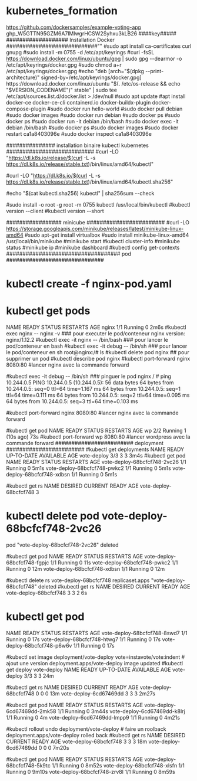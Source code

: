 # kubernetes_formation
https://github.com/dockersamples/example-voting-app
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 ####key#####
################### Installation Docker ############################""
#sudo apt install ca-certificates curl gnupg
 #sudo install -m 0755 -d /etc/apt/keyrings
 #curl -fsSL https://download.docker.com/linux/ubuntu/gpg | sudo gpg --dearmor -o /etc/apt/keyrings/docker.gpg
 #sudo chmod a+r /etc/apt/keyrings/docker.gpg
 #echo "deb [arch="$(dpkg --print-architecture)" signed-by=/etc/apt/keyrings/docker.gpg] https://download.docker.com/linux/ubuntu "$(. /etc/os-release && echo "$VERSION_CODENAME")" stable" | sudo tee /etc/apt/sources.list.d/docker.list > /dev/null 
 #sudo apt update 
#apt install docker-ce docker-ce-cli containerd.io docker-buildx-plugin docker-compose-plugin
#sudo docker run hello-world
#sudo docker pull debian
#sudo docker images
#sudo docker run debian
#sudo docker ps
#sudo docker ps 
#sudo docker run -it debian /bin/bash
#sudo docker exec -it debian /bin/bash
#sudo docker ps
#sudo docker images
#sudo docker restart ca1a8403096e 
#sudo docker inspect ca1a8403096e

############### installation binaire kubectl kubernetes ###########################
#curl -LO "https://dl.k8s.io/release/$(curl -L -s https://dl.k8s.io/release/stable.txt)/bin/linux/amd64/kubectl"

#curl -LO "https://dl.k8s.io/$(curl -L -s https://dl.k8s.io/release/stable.txt)/bin/linux/amd64/kubectl.sha256"

#echo "$(cat kubectl.sha256) kubectl" | sha256sum --check

#sudo install -o root -g root -m 0755 kubectl /usr/local/bin/kubectl
#kubectl version --client
#kubectl version --short

################# minicube ########################
#curl -LO https://storage.googleapis.com/minikube/releases/latest/minikube-linux-amd64
#sudo apt-get install virtualbox
#sudo install minikube-linux-amd64 /usr/local/bin/minikube
#minikube start
#kubectl cluster-info
#minikube status
#minikube ip
#minikube dashboard
#kubectl config get-contexts
################################### pod ##############################
# kubectl create -f nginx-pod.yaml 
# kubectl get pods
NAME    READY   STATUS    RESTARTS   AGE
nginx   1/1     Running   0          2m6s
#kubectl exec nginx -- nginx -v ### pour executer le pod/conteneur
nginx version: nginx/1.12.2
#kubectl exec -it nginx -- /bin/bash ### pour lancer le pod/conteneur en bash
#kubectl exec -it debug -- /bin/sh  ### pour lancer le pod/conteneur en sh
root@nginx:/# ls
#kubectl delete pod nginx ## pour supprimer un pod 
#kubectl describe pod nginx
#kubectl port-forward nginx 8080:80 #lancer nginx avec la commande forward

#kubectl exec -it debug -- /bin/sh ### pinguer le pod nginx
/ # ping 10.244.0.5
PING 10.244.0.5 (10.244.0.5): 56 data bytes
64 bytes from 10.244.0.5: seq=0 ttl=64 time=1.167 ms
64 bytes from 10.244.0.5: seq=1 ttl=64 time=0.111 ms
64 bytes from 10.244.0.5: seq=2 ttl=64 time=0.095 ms
64 bytes from 10.244.0.5: seq=3 ttl=64 time=0.103 ms

#kubectl port-forward nginx 8080:80 #lancer nginx avec la commande forward

#kubectl get pod
NAME    READY   STATUS    RESTARTS      AGE
wp      2/2     Running   1 (10s ago)   73s
#kubectl port-forward wp 8080:80 #lancer wordpress avec la commande forward
######################## deployment ########################
#kubectl get deployments
NAME          READY   UP-TO-DATE   AVAILABLE   AGE
vote-deploy   3/3     3            3           3m4s
#kubectl get pod
NAME                           READY   STATUS    RESTARTS       AGE
vote-deploy-68bcfcf748-2vc26   1/1     Running   0              5m1s
vote-deploy-68bcfcf748-pwkc2   1/1     Running   0              5m1s
vote-deploy-68bcfcf748-xdbsn   1/1     Running   0              5m1s

#kubectl get rs
NAME                     DESIRED   CURRENT   READY   AGE
vote-deploy-68bcfcf748   3  
# kubectl delete pod vote-deploy-68bcfcf748-2vc26
pod "vote-deploy-68bcfcf748-2vc26" deleted

#kubectl get pod
NAME                           READY   STATUS    RESTARTS       AGE
vote-deploy-68bcfcf748-fgpjc   1/1     Running   0              11s
vote-deploy-68bcfcf748-pwkc2   1/1     Running   0              12m
vote-deploy-68bcfcf748-xdbsn   1/1     Running   0              12m

#kubectl delete rs vote-deploy-68bcfcf748
replicaset.apps "vote-deploy-68bcfcf748" deleted
#kubectl get rs
NAME                     DESIRED   CURRENT   READY   AGE
vote-deploy-68bcfcf748   3         3         2       6s
# kubectl get pod
NAME                           READY   STATUS    RESTARTS         AGE
vote-deploy-68bcfcf748-8swd7   1/1     Running   0                17s
vote-deploy-68bcfcf748-htwg7   1/1     Running   0                17s
vote-deploy-68bcfcf748-p6w6v   1/1     Running   0                17s

#kubectl set image deployment/vote-deploy  vote=instavote/vote:indent # ajout une version
deployment.apps/vote-deploy image updated
#kubectl get deploy vote-deploy
NAME          READY   UP-TO-DATE   AVAILABLE   AGE
vote-deploy   3/3     3            3           24m

#kubectl get rs
NAME                     DESIRED   CURRENT   READY   AGE
vote-deploy-68bcfcf748   0         0         0       13m
vote-deploy-6cd67469dd   3         3         3       2m27s

#kubectl get pod
NAME                           READY   STATUS    RESTARTS       AGE
vote-deploy-6cd67469dd-2mk58   1/1     Running   0              3m44s
vote-deploy-6cd67469dd-k8lrj   1/1     Running   0              4m
vote-deploy-6cd67469dd-lmpp9   1/1     Running   0              4m21s

#kubectl rollout undo deployment/vote-deploy # faire un roolback
deployment.apps/vote-deploy rolled back
#kubectl get rs
NAME                     DESIRED   CURRENT   READY   AGE
vote-deploy-68bcfcf748   3         3         3       18m
vote-deploy-6cd67469dd   0         0         0       7m20s


 #kubectl get pod
NAME                           READY   STATUS              RESTARTS         AGE
vote-deploy-68bcfcf748-5k9tc   1/1     Running   0              8m52s
vote-deploy-68bcfcf748-xlsfn   1/1     Running   0              9m10s
vote-deploy-68bcfcf748-zrv8l   1/1     Running   0              8m59s





